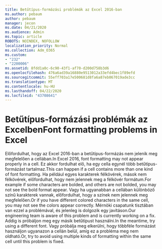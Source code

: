 ```yaml
---
title: Betűtípus-formázási problémák az Excel 2016-ban
ms.author: pebaum
author: pebaum
manager: jecon
ms.date: 04/21/2020
ms.audience: Admin
ms.topic: article
ROBOTS: NOINDEX, NOFOLLOW
localization_priority: Normal
ms.collection: Adm_O365
ms.custom:
- "232"
- "2200006"
ms.assetid: 8fdd1a0c-6c90-43f1-af70-d200d758b3d6
ms.openlocfilehash: 476a6ad39a16880e9513012a33efd4bec1f89efd
ms.sourcegitcommit: 55eff703a17e500681d8fa6a87eb067019ade3cc
ms.translationtype: MT
ms.contentlocale: hu-HU
ms.lasthandoff: 04/22/2020
ms.locfileid: "43708641"
---
```

# <a name="font-formatting-problems-in-excel"></a><span data-ttu-id="c73a9-102">Betűtípus-formázási problémák az Excelben</span><span class="sxs-lookup"><span data-stu-id="c73a9-102">Font formatting problems in Excel</span></span>

<span data-ttu-id="c73a9-103">Előfordulhat, hogy az Excel 2016-ban a betűtípus-formázás nem jelenik meg megfelelően a cellában.</span><span class="sxs-lookup"><span data-stu-id="c73a9-103">In Excel 2016, font formatting may not appear properly in a cell.</span></span> <span data-ttu-id="c73a9-104">Ez akkor fordulhat elő, ha egy cella egynél több betűtípus-formázást tartalmaz.</span><span class="sxs-lookup"><span data-stu-id="c73a9-104">This can happen if a cell contains more than one kind of font formatting.</span></span> <span data-ttu-id="c73a9-105">Ha például egyes karakterek félkövérek, mások nem félkövérek, előfordulhat, hogy nem jelennek meg a félkövér formátum.</span><span class="sxs-lookup"><span data-stu-id="c73a9-105">For example if some characters are bolded, and others are not bolded, you may not see the bold format appear.</span></span> <span data-ttu-id="c73a9-106">Vagy ha ugyanabban a cellában különböző színű karakterek vannak, előfordulhat, hogy a színek nem jelennek meg megfelelően.</span><span class="sxs-lookup"><span data-stu-id="c73a9-106">Or if you have different colored characters in the same cell, you may not see the colors appear correctly.</span></span> <span data-ttu-id="c73a9-107">Mérnöki csapatunk tisztában van ezzel a problémával, és jelenleg is dolgozik egy javításon.</span><span class="sxs-lookup"><span data-stu-id="c73a9-107">Our engineering team is aware of this problem and is currently working on a fix.</span></span> <span data-ttu-id="c73a9-108">Addig is próbáljon meg egy másik betűtípust használni.</span><span class="sxs-lookup"><span data-stu-id="c73a9-108">In the meantime, try using a different font.</span></span> <span data-ttu-id="c73a9-109">Vagy próbálja meg elkerülni, hogy többféle formázást használjon ugyanazon a cellán belül, amíg ez a probléma meg nem oldható.</span><span class="sxs-lookup"><span data-stu-id="c73a9-109">Or, try to avoid using multiple kinds of formatting within the same cell until this problem is fixed.</span></span>
  